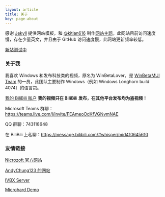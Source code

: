 ```yaml
---
layout: article
title: 关于
key: page-about
---
```


感谢 [Jekyll](https://jekyllrb.com/) 提供网站模板，和 [@kitian616](https://github.com/kitian616) 制作[网站主题](https://github.com/kitian616/jekyll-TeXt-theme)。此网站目前访问速度慢，存在少量英文，并且由于 GitHub 访问速度慢，此网站更新频率较低。

[新站测试中](\new)

### 关于我

我喜欢 Windows 和发布科技类的视频，原名为 WinBetaLover，是 [WinBetaMUI Team](/winbetamui) 的一员，此团队主要制作 Windows（例如 Windows Longhorn build 4074）的语言包。

[我的 BiliBili 账户](https://space.bilibili.com/410645610) **我的视频只在 BiliBili 发布，在其他平台发布均为盗视频！**

Microsoft Teams 群聊：https://teams.live.com/l/invite/FEAmeoOdKfVGNvmNAE

QQ 群聊：743118648

在 BiliBili 上私聊：https://message.bilibili.com/#whisper/mid410645610

### 友情链接

[Nicrozoft 官方网站](https://nicrozoft.github.io)

[AndyChung123 的网站](https://andychung123.github.io)

[IVBX Server](https://ivbxdata.github.io)

[Microhard Demo](https://microharddemo.github.io)
